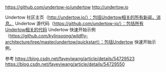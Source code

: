 https://github.com/undertow-io/undertow
http://undertow.io



Undertow 社区主页（http://undertow.io/）：包括Undertow相关的所有新闻，消息。
Undertow 源代码（https://github.com/undertow-io/）：包括所有Undertow相关的代码
Undertow 快速开始示例（https://github.com/kylinsoong/wildfly-architecture/tree/master/undertow/quickstart）：包括Undertow 快速开始示例，



参考
https://blog.csdn.net/fayeyiwang/article/details/54729523
https://blog.csdn.net/fayeyiwang/article/details/54729550


